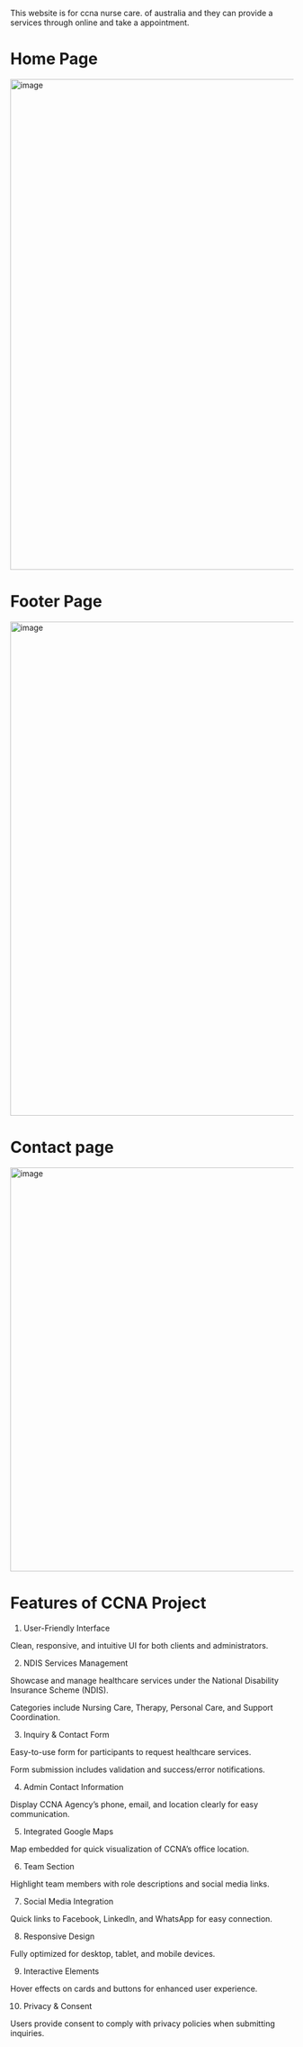This website is for ccna nurse care. of australia and they can provide a services through online and take a appointment.


<h1>Home Page</h1>
<img width="1892" height="871" alt="image" src="https://github.com/user-attachments/assets/b5c1b1eb-449d-4502-b27a-d47b4ac6f1c5" />

<h1>Footer Page</h1>
<img width="1895" height="877" alt="image" src="https://github.com/user-attachments/assets/396afbb0-7c6b-4f16-91cd-ad862606de01" />

<h1>Contact page</h1>
<img width="790" height="717" alt="image" src="https://github.com/user-attachments/assets/a1b4ce9f-725e-45fc-aea1-4d7b626d2f14" />


# Features of CCNA Project

1. User-Friendly Interface

Clean, responsive, and intuitive UI for both clients and administrators.

2. NDIS Services Management

Showcase and manage healthcare services under the National Disability Insurance Scheme (NDIS).

Categories include Nursing Care, Therapy, Personal Care, and Support Coordination.

3. Inquiry & Contact Form

Easy-to-use form for participants to request healthcare services.

Form submission includes validation and success/error notifications.

4. Admin Contact Information

Display CCNA Agency’s phone, email, and location clearly for easy communication.

5. Integrated Google Maps

Map embedded for quick visualization of CCNA’s office location.

6. Team Section

Highlight team members with role descriptions and social media links.

7. Social Media Integration

Quick links to Facebook, LinkedIn, and WhatsApp for easy connection.

8. Responsive Design

Fully optimized for desktop, tablet, and mobile devices.

9. Interactive Elements

Hover effects on cards and buttons for enhanced user experience.

10. Privacy & Consent

Users provide consent to comply with privacy policies when submitting inquiries.

